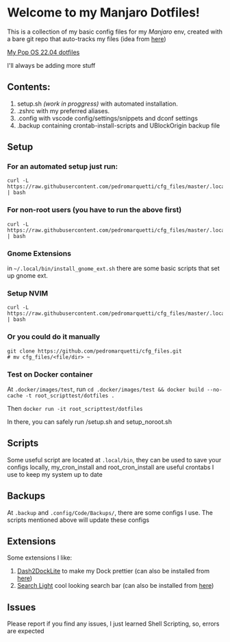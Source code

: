 # Welcome to my Manjaro Dotfiles!

This is a collection of my basic config files for my _Manjaro_ env, created with a
bare git repo that auto-tracks my files (idea from
[here](https://www.atlassian.com/git/tutorials/dotfiles))

[My Pop OS 22.04 dotfiles](https://github.com/pedromarquetti/pop_dot_files) 

I'll always be adding more stuff

## Contents:

1. setup.sh _(work in proggress)_ with automated installation.
2. .zshrc with my preferred aliases.
3. .config with vscode config/settings/snippets and dconf settings
4. .backup containing crontab-install-scripts and UBlockOrigin backup file

## Setup

### For an automated setup just run:

```
curl -L https://raw.githubusercontent.com/pedromarquetti/cfg_files/master/.local/bin/setup.sh | bash
```

### For non-root users (you have to run the above first)

```
curl -L https://raw.githubusercontent.com/pedromarquetti/cfg_files/master/.local/bin/setup_noroot.sh | bash
```

### Gnome Extensions

in `~/.local/bin/install_gnome_ext.sh` there are some basic scripts that set up
gnome ext.

### Setup NVIM

```
curl -L https://raw.githubusercontent.com/pedromarquetti/cfg_files/master/.local/bin/setup_nvim.sh | bash
```

### Or you could do it manually

```
git clone https://github.com/pedromarquetti/cfg_files.git
# mv cfg_files/<file/dir> ~
```

### Test on Docker container

At `.docker/images/test`, run
`cd .docker/images/test && docker build --no-cache -t root_scripttest/dotfiles .`

Then `docker run -it root_scripttest/dotfiles`

In there, you can safely run /setup.sh and setup_noroot.sh

## Scripts

Some useful script are located at `.local/bin`, they can be used to save your
configs locally, my_cron_install and root_cron_install are useful crontabs I use
to keep my system up to date

## Backups

At `.backup` and `.config/Code/Backups/`, there are some configs I use. The
scripts mentioned above will update these configs

## Extensions

Some extensions I like:

1. [Dash2DockLite](https://github.com/icedman/dash2dock-lite) to make my Dock
   prettier (can also be installed from
   [here](https://extensions.gnome.org/extension/4994/dash2dock-lite/))
1. [Search Light](https://github.com/icedman/search-light) cool looking search
   bar (can also be installed from
   [here](https://extensions.gnome.org/extension/5489/search-light/))

## Issues

Please report if you find any issues, I just learned Shell Scripting, so, errors
are expected
